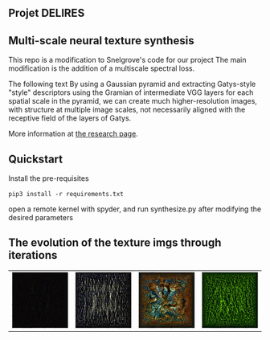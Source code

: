 ## Projet DELIRES 
## Multi-scale neural texture synthesis
This repo is a modification to Snelgrove's code for our project
The main modification is the addition of a multiscale spectral loss.

The following text 
By using a Gaussian pyramid and extracting Gatys-style "style" descriptors
using the Gramian of intermediate VGG layers for each spatial scale in the
pyramid, we can create much higher-resolution images, with structure at
multiple image scales, not necessarily aligned with the receptive field of the
layers of Gatys.

More information at [the research page](http://wxs.ca/research/multiscale-neural-synthesis/).
## Quickstart

Install the pre-requisites

    pip3 install -r requirements.txt

open a remote kernel with spyder, and run synthesize.py after modifying the desired parameters

## The evolution of the texture imgs through iterations
<table>
    <tr>
        <td>
        <img src="lego.gif"></img>
        </td>
        <td>
        <img src="fabric.gif"></img>
        </td>
        <td>
        <img src="fractal2.gif"></img>
        </td>
        <td>
        <img src="fractalgreen.gif"></img>
        </td>
    </tr>
